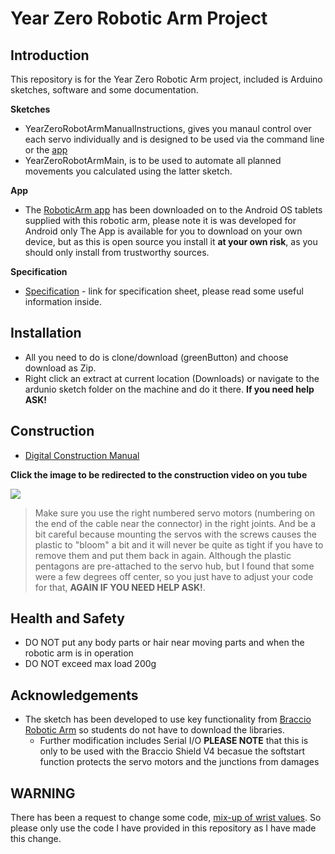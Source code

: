 # Year Zero Robotic Arm Project
## Introduction

This repository is for the Year Zero Robotic Arm project, included is Arduino sketches, software and some documentation.

**Sketches**
   * YearZeroRobotArmManualInstructions, gives you manaul control over each servo individually and is designed to be used via the command line or the [app]()
   * YearZeroRobotArmMain, is to be used to automate all planned movements you calculated using the latter sketch.

**App**
   * The [RoboticArm app]() has been downloaded on to the Android OS tablets supplied with this robotic arm, please note it is was developed for Android only
     The App is available for you to download on your own device, but as this is open source you install it **at your own risk**, as you should only install from trustworthy sources. 

**Specification** 
   * [Specification]() - link for specification sheet, please read some useful information inside.

## Installation 

* All you need to do is clone/download (greenButton) and choose download as Zip. 
* Right click an extract at current location (Downloads) or navigate to the ardunio sketch folder on the machine and do it there. 
**If you need help ASK!**

## Construction

* [Digital Construction Manual](https://www.robotshop.com/media/files/pdf/Braccio_Quick_Start_Guide.pdf)

**Click the image to be redirected to the construction video on you tube**

  [![](http://img.youtube.com/vi/5VkjJXm6bx8/0.jpg)](https://www.youtube.com/watch?time_continue=16&v=Lwb2ppat_bs "Robotic Arm Construction")

> Make sure you use the right numbered servo motors (numbering on the end of the cable near the connector) in the right joints. And be a bit careful because mounting the servos with the screws causes the plastic to "bloom" a bit and it will never be quite as tight if you have to remove them and put them back in again. Although the plastic pentagons are pre-attached to the servo hub, but I found that some were a few degrees off center, so you just have to adjust your code for that,  **AGAIN IF YOU NEED HELP ASK!**.

## Health and Safety

* DO NOT put any body parts or hair near moving parts and when the robotic arm is in operation 
* DO NOT exceed max load 200g

## Acknowledgements 

* The sketch has been developed to use key functionality from [Braccio Robotic Arm](https://github.com/arduino-org/arduino-library-braccio) so students do not have to download the libraries. 
   * Further modification includes Serial I/O
**PLEASE NOTE** that this is only to be used with the Braccio Shield V4 becasue the softstart function protects the servo motors and the junctions from damages

## WARNING 

There has been a request to change some code, [mix-up of wrist values](https://github.com/arduino-org/arduino-library-braccio/pull/4/commits/4ee82eac74b98196bec2413bd87deda3019e3a5c). So please only use the code I have provided in this repository as I have made this change.